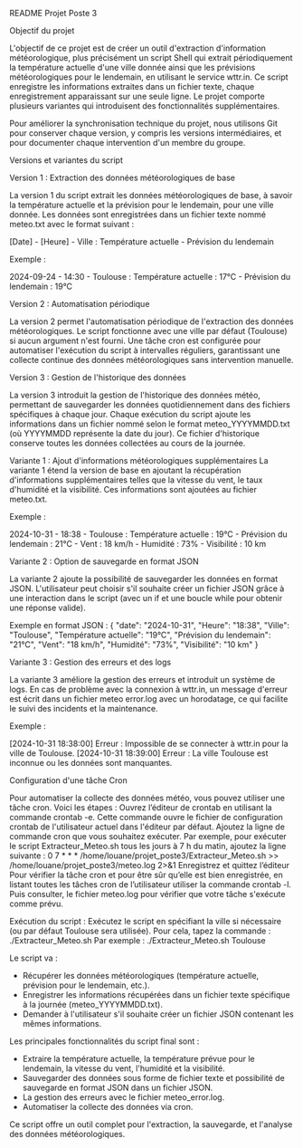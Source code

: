README Projet Poste 3

Objectif du projet

L'objectif de ce projet est de créer un outil d'extraction d'information météorologique, plus précisément un script Shell qui extrait périodiquement la température actuelle d'une ville donnée ainsi que les prévisions météorologiques pour le lendemain, en utilisant le service wttr.in. Ce script enregistre les informations extraites dans un fichier texte, chaque enregistrement apparaissant sur une seule ligne. Le projet comporte plusieurs variantes qui introduisent des fonctionnalités supplémentaires.

Pour améliorer la synchronisation technique du projet, nous utilisons Git pour conserver chaque version, y compris les versions intermédiaires, et pour documenter chaque intervention d'un membre du groupe.

Versions et variantes du script

Version 1 : Extraction des données météorologiques de base

La version 1 du script extrait les données météorologiques de base, à savoir la température actuelle et la prévision pour le lendemain, pour une ville donnée. Les données sont enregistrées dans un fichier texte nommé meteo.txt avec le format suivant :

[Date] - [Heure] - Ville : Température actuelle - Prévision du lendemain

Exemple :

2024-09-24 - 14:30 - Toulouse : Température actuelle : 17°C - Prévision du lendemain : 19°C

Version 2 : Automatisation périodique

La version 2 permet l'automatisation périodique de l'extraction des données météorologiques. Le script fonctionne avec une ville par défaut (Toulouse) si aucun argument n'est fourni. Une tâche cron est configurée pour automatiser l'exécution du script à intervalles réguliers, garantissant une collecte continue des données météorologiques sans intervention manuelle.

Version 3 : Gestion de l'historique des données

La version 3 introduit la gestion de l'historique des données météo, permettant de sauvegarder les données quotidiennement dans des fichiers spécifiques à chaque jour. Chaque exécution du script ajoute les informations dans un fichier nommé selon le format meteo_YYYYMMDD.txt (où YYYYMMDD représente la date du jour). Ce fichier d'historique conserve toutes les données collectées au cours de la journée.

Variante 1 : Ajout d'informations météorologiques supplémentaires
La variante 1 étend la version de base en ajoutant la récupération d'informations supplémentaires telles que la vitesse du vent, le taux d'humidité et la visibilité. Ces informations sont ajoutées au fichier meteo.txt. 

Exemple :

2024-10-31 - 18:38 - Toulouse : Température actuelle : 19°C - Prévision du lendemain : 21°C - Vent : 18 km/h - Humidité : 73% - Visibilité : 10 km

Variante 2 : Option de sauvegarde en format JSON

La variante 2 ajoute la possibilité de sauvegarder les données en format JSON. L'utilisateur peut choisir s'il souhaite créer un fichier JSON grâce à une interaction dans le script (avec un if et une boucle while pour obtenir une réponse valide).

Exemple en format JSON  :
{
  "date": "2024-10-31",
  "Heure": "18:38",
  "Ville": "Toulouse",
  "Température actuelle": "19°C",
  "Prévision du lendemain": "21°C",
  "Vent": "18 km/h",
  "Humidité": "73%",
  "Visibilité": "10 km"
}

Variante 3 : Gestion des erreurs et des logs

La variante 3 améliore la gestion des erreurs et introduit un système de logs. En cas de problème avec la connexion à wttr.in, un message d'erreur est écrit dans un fichier meteo error.log avec un horodatage, ce qui facilite le suivi des incidents et la maintenance.

Exemple :

[2024-10-31 18:38:00] Erreur : Impossible de se connecter à wttr.in pour la ville de Toulouse.
[2024-10-31 18:39:00] Erreur : La ville Toulouse est inconnue ou les données sont manquantes.

Configuration d'une tâche Cron

Pour automatiser la collecte des données météo, vous pouvez utiliser une tâche cron. Voici les étapes :
Ouvrez l’éditeur de crontab en utilisant la commande crontab -e. Cette commande ouvre le fichier de configuration crontab de l'utilisateur actuel dans l'éditeur par défaut.
Ajoutez la ligne de commande cron que vous souhaitez exécuter. Par exemple, pour exécuter le script Extracteur_Meteo.sh tous les jours à 7 h du matin, ajoutez la ligne suivante : 0 7 * * * /home/louane/projet_poste3/Extracteur_Meteo.sh >> /home/louane/projet_poste3/meteo.log 2>&1
Enregistrez et quittez l’éditeur
Pour vérifier la tâche cron et pour être sûr qu’elle est bien enregistrée, en listant toutes les tâches cron de l’utilisateur utiliser la commande  crontab -l. Puis consulter, le fichier meteo.log pour vérifier que votre tâche s'exécute comme prévu. 

Exécution du script :
Exécutez le script en spécifiant la ville si nécessaire (ou par défaut Toulouse sera utilisée). 
Pour cela, tapez la commande :
./Extracteur_Meteo.sh <ville>
Par exemple :
./Extracteur_Meteo.sh Toulouse

Le script va :

- Récupérer les données météorologiques (température actuelle, prévision pour le lendemain, etc.).
- Enregistrer les informations récupérées dans un fichier texte spécifique à la journée (meteo_YYYYMMDD.txt).
- Demander à l'utilisateur s'il souhaite créer un fichier JSON contenant les mêmes informations.

Les principales fonctionnalités du script final sont :

- Extraire la température actuelle, la température prévue pour le lendemain, la vitesse du vent, l'humidité et la visibilité.
- Sauvegarder des données sous forme de fichier texte et possibilité de sauvegarde en format JSON dans un fichier JSON.
- La gestion des erreurs avec le fichier meteo_error.log.
- Automatiser la collecte des données via cron.

Ce script offre un outil complet pour l'extraction, la sauvegarde, et l'analyse des données météorologiques.

